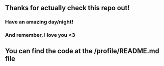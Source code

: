 ## Thanks for actually check this repo out!
### Have an amazing day/night!
### And remember, I love you <3

## You can find the code at the /profile/README.md file
